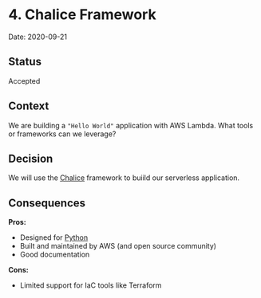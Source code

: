 # 4. Chalice Framework

Date: 2020-09-21

## Status

Accepted

## Context

We are building a `"Hello World"` application with AWS Lambda. What tools or frameworks can we leverage?

## Decision

We will use the [Chalice] framework to buiild our serverless
application.

## Consequences

**Pros:**

* Designed for [Python]
* Built and maintained by AWS (and open source community)
* Good documentation

**Cons:**

* Limited support for IaC tools like Terraform

[Chalice]: https://aws.github.io/chalice/
[Python]: https://www.python.org/downloads/release/python-380/